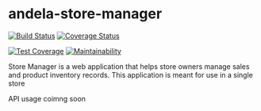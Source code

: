 # andela-store-manager
[![Build Status](https://travis-ci.com/wombolo/andela-store-manager.svg?branch=api_v1)](https://travis-ci.com/wombolo/andela-store-manager)
[![Coverage Status](https://coveralls.io/repos/github/wombolo/andela-store-manager/badge.svg?branch=api_v1)](https://coveralls.io/github/wombolo/andela-store-manager?branch=api_v1)

[![Test Coverage](https://api.codeclimate.com/v1/badges/9a55d63ce9b9eeb3d1c4/test_coverage)](https://codeclimate.com/github/wombolo/andela-store-manager/test_coverage)
[![Maintainability](https://api.codeclimate.com/v1/badges/9a55d63ce9b9eeb3d1c4/maintainability)](https://codeclimate.com/github/wombolo/andela-store-manager/maintainability)

Store Manager is a web application that helps store owners manage sales and product inventory records. This application is meant for use in a single store

API usage coimng soon